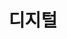 ---
lastmod: 2022-10-02
title: 디지털
weight: 4
level_of_description: 레코드그룹-r4
components:
  - https://r2.textconsulting.io/red-text.jpg
description: 광범위한 디지털 영역에서 리터러시(literacy)영역에 대한 관심과 연관된 프로젝트 기록입니다.(현재 공개된 아이템이 없습니다.)
link:
---